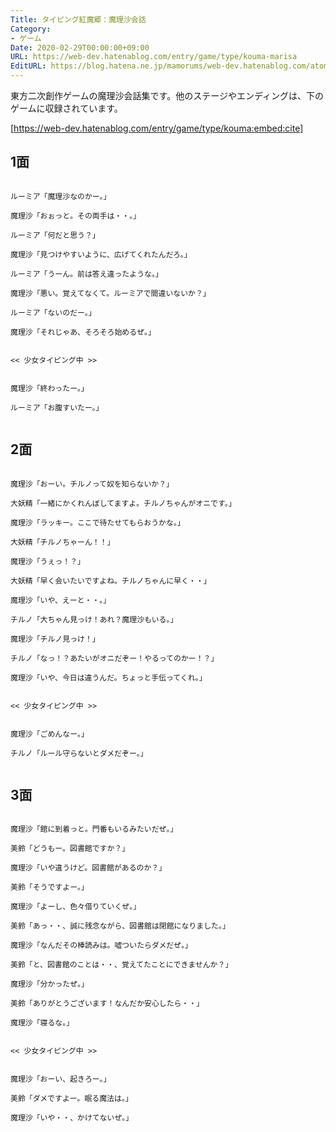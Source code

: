 ```yaml
---
Title: タイピング紅魔郷：魔理沙会話
Category:
- ゲーム
Date: 2020-02-29T00:00:00+09:00
URL: https://web-dev.hatenablog.com/entry/game/type/kouma-marisa
EditURL: https://blog.hatena.ne.jp/mamorums/web-dev.hatenablog.com/atom/entry/26006613526226719
---
```


東方二次創作ゲームの魔理沙会話集です。他のステージやエンディングは、下のゲームに収録されています。

[https://web-dev.hatenablog.com/entry/game/type/kouma:embed:cite]


## 1面
```
 
ルーミア「魔理沙なのかー。」

魔理沙「おぉっと。その両手は・・。」

ルーミア「何だと思う？」

魔理沙「見つけやすいように、広げてくれたんだろ。」

ルーミア「うーん。前は答え違ったような。」

魔理沙「悪い。覚えてなくて。ルーミアで間違いないか？」

ルーミア「ないのだー。」

魔理沙「それじゃあ、そろそろ始めるぜ。」


<< 少女タイピング中 >>


魔理沙「終わったー。」

ルーミア「お腹すいたー。」
 
```


## 2面
```
 
魔理沙「おーい。チルノって奴を知らないか？」

大妖精「一緒にかくれんぼしてますよ。チルノちゃんがオニです。」

魔理沙「ラッキー。ここで待たせてもらおうかな。」

大妖精「チルノちゃーん！！」

魔理沙「うぇっ！？」

大妖精「早く会いたいですよね。チルノちゃんに早く・・」

魔理沙「いや、えーと・・。」

チルノ「大ちゃん見っけ！あれ？魔理沙もいる。」

魔理沙「チルノ見っけ！」

チルノ「なっ！？あたいがオニだぞー！やるってのかー！？」

魔理沙「いや、今日は違うんだ。ちょっと手伝ってくれ。」


<< 少女タイピング中 >>


魔理沙「ごめんなー。」

チルノ「ルール守らないとダメだぞー。」
 
```


## 3面
```
 
魔理沙「館に到着っと。門番もいるみたいだぜ。」

美鈴「どうもー。図書館ですか？」

魔理沙「いや違うけど。図書館があるのか？」

美鈴「そうですよー。」

魔理沙「よーし、色々借りていくぜ。」

美鈴「あっ・・、誠に残念ながら、図書館は閉館になりました。」

魔理沙「なんだその棒読みは。嘘ついたらダメだぜ。」

美鈴「と、図書館のことは・・、覚えてたことにできませんか？」

魔理沙「分かったぜ。」

美鈴「ありがとうございます！なんだか安心したら・・」

魔理沙「寝るな。」


<< 少女タイピング中 >>


魔理沙「おーい、起きろー。」

美鈴「ダメですよー。眠る魔法は。」

魔理沙「いや・・、かけてないぜ。」
 
```
